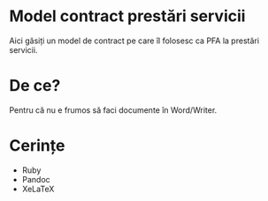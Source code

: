 # Model contract prestări servicii

Aici găsiți un model de contract pe care îl folosesc ca PFA la prestări servicii.

# De ce?

Pentru că nu e frumos să faci documente în Word/Writer.

# Cerințe

* Ruby
* Pandoc
* XeLaTeX
